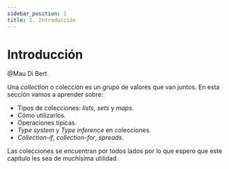 ```yaml
---
sidebar_position: 1
title: 1. Introducción
---
```


# Introducción

@Mau Di Bert

Una _collection_ o colección es un grupo de valores que van juntos. En esta sección vamos a aprender sobre:

- Tipos de colecciones: _lists_, _sets_ y _maps_.
- Cómo utilizarlos.
- Operaciones típicas.
- _Type system_ y _Type inference_ en colecciones.
- _Collection-if_, _collection-for_, _spreads_.

Las colecciones se encuentran por todos lados por lo que espero que este capítulo les sea de muchísima utilidad.
